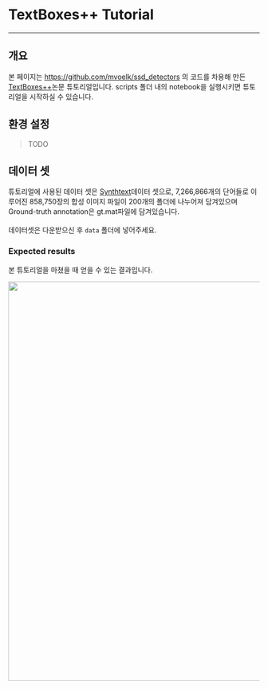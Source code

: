 # TextBoxes++ Tutorial
---

## 개요

본 페이지는 https://github.com/mvoelk/ssd_detectors 의 코드를 차용해 만든 [TextBoxes++](https://arxiv.org/pdf/1801.02765.pdf)논문 튜토리얼입니다. scripts 폴더 내의 notebook을 실행시키면 튜토리얼을 시작하실 수 있습니다.

## 환경 설정

> TODO

## 데이터 셋

튜토리얼에 사용된 데이터 셋은 [Synthtext](https://www.robots.ox.ac.uk/~vgg/data/scenetext/)데이터 셋으로, 7,266,866개의 단어들로 이루어진 858,750장의 합성 이미지 파일이 200개의 폴더에 나누어져 담겨있으며 Ground-truth annotation은 gt.mat파일에 담겨있습니다.<br><br>
데이터셋은 다운받으신 후 `data` 폴더에 넣어주세요.

### Expected results

본 튜토리얼을 마쳤을 때 얻을 수 있는 결과입니다.

<img src="https://i.imgur.com/YgA4EJe.png" width="800">